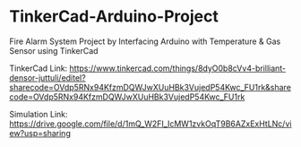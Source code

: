 # TinkerCad-Arduino-Project
Fire Alarm System Project by Interfacing Arduino with Temperature &amp; Gas Sensor using TinkerCad

TinkerCad Link:
https://www.tinkercad.com/things/8dyO0b8cVv4-brilliant-densor-juttuli/editel?sharecode=OVdp5RNx94KfzmDQWJwXUuHBk3VujedP54Kwc_FU1rk&sharecode=OVdp5RNx94KfzmDQWJwXUuHBk3VujedP54Kwc_FU1rk

Simulation Link:
https://drive.google.com/file/d/1mQ_W2FI_IcMW1zvkOqT9B6AZxExHtLNc/view?usp=sharing
